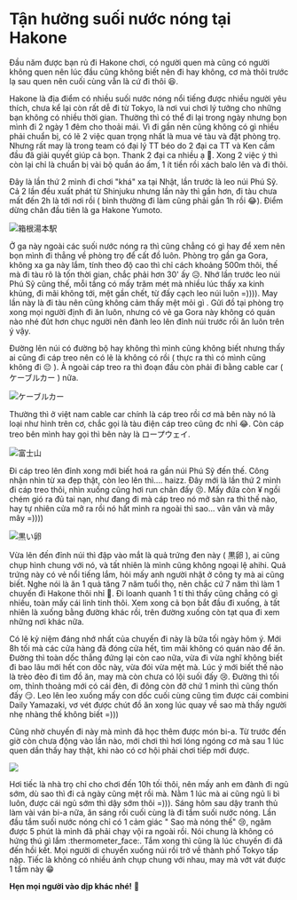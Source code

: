 # Tận hưởng suối nước nóng tại Hakone

Đầu năm được bạn rủ đi Hakone chơi, có người quen mà cũng có người không quen nên lúc đầu cũng không biết nên đi hay không, cơ mà thôi trước lạ sau quen nên cuối cùng vẫn là cứ đi thôi :laughing:. 

Hakone là địa điểm có nhiều suối nước nóng nổi tiếng được nhiều người yêu thích, chưa kể lại còn rất dễ đi từ Tokyo, là nơi vui chơi lý tưởng cho những bạn không có nhiều thời gian. Thường thì có thể đi lại trong ngày nhưng bọn mình đi 2 ngày 1 đêm cho thoải mái. Vì đi gần nên cũng không có gì nhiều phải chuẩn bị, có lẽ 2 việc quan trọng nhất là mua vé tàu và đặt phòng trọ. Nhưng rất may là trong team có đại lý TT béo do 2 đại ca TT và Ken cầm đầu đã giải quyết giúp cả bọn. Thank 2 đại ca nhiều ạ 🙇. Xong 2 việc ý thì còn lại chỉ là chuẩn bị vài bộ quần áo ấm, 1 ít tiền rồi xách balo lên và đi thôi.

Đây là lần thứ 2 mình đi chơi "khá" xa tại Nhật, lần trước là leo núi Phú Sỹ. Cả 2 lần đều xuất phát từ Shinjuku nhưng lần này thì gần hơn, đi tàu chưa mất đến 2h là tới nơi rồi ( bình thường đi làm cũng phải gần 1h rồi :joy:). Điểm dừng chân đầu tiên là ga Hakone Yumoto. 

![箱根湯本駅](https://nddblog-prod.s3.amazonaws.com/uploads/image_file/image/1/DSC_5654_copy.jpg)

Ở ga này ngoài các suối nước nóng ra thì cũng chẳng có gì hay để xem nên bọn mình đi thẳng về phòng trọ để cất đồ luôn. Phòng trọ gần ga Gora, không xa ga này lắm, tính theo độ cao thì chỉ cách khoảng 500m thôi, thế mà đi tàu rõ là tốn thời gian, chắc phải hơn 30' ấy :disappointed_relieved:. Nhớ lần trước leo núi Phú Sỹ cũng thế, mỗi tầng có mấy trăm mét mà nhiều lúc thấy xa kinh khủng, đi mãi không tới, mệt gần chết, từ đấy cạch leo núi luôn =)))). May lần này là đi tàu nên cũng không cảm thấy mệt mỏi gì . Gửi đồ tại phòng trọ xong mọi người định đi ăn luôn, nhưng có vẻ ga Gora này không có quán nào nhé đủt hơn chục người nên đành leo lên đỉnh núi trước rồi ăn luôn trên ý vậy. 

Đường lên núi có đường bộ hay không thì mình cũng không biết nhưng thấy ai cũng đi cáp treo nên có lẽ là không có rồi ( thực ra thì có mình cũng không đi :pensive: ). À ngoài cáp treo ra thì đoạn đầu còn phải đi bằng cable car ( ケーブルカー ) nữa. 

 ![ケーブルカー](https://nddblog-prod.s3-ap-northeast-1.amazonaws.com/uploads/image_file/image/28/img-spot_31-3.jpeg?X-Amz-Expires=600&X-Amz-Date=20210923T120549Z&X-Amz-Algorithm=AWS4-HMAC-SHA256&X-Amz-Credential=AKIAJMIRFLQZCKP5TS3Q%2F20210923%2Fap-northeast-1%2Fs3%2Faws4_request&X-Amz-SignedHeaders=host&X-Amz-Signature=e649ae214709275007ca93de259085d696bf46d084b52559e2303281941c8e24)

Thường thì ở việt nam cable car chính là cáp treo rồi cơ mà bên này nó là loại như hình trên cơ, chắc gọi là tàu điện cáp treo cũng đc nhỉ :joy:. Còn cáp treo bên mình hay gọi thì bên này là ロープウェイ.

![富士山](https://nddblog-prod.s3.amazonaws.com/uploads/image_file/image/2/20190103124952_IMG_1369-02.jpeg)

Đi cáp treo lên đỉnh xong mới biết hoá ra gần núi Phú Sỹ đến thế. Công nhận nhìn từ xa đẹp thật, còn leo lên thì.... haizz. Đây mới là lần thứ 2 mình đi cáp treo thôi, nhìn xuống cũng hơi run chân đấy :persevere:. Mấy đứa còn ¥ ngồi chém gió ra đủ tai nạn, như đang đi mà cáp treo nó mở sàn ra thì thế nào, hay tự nhiên cửa mở ra rồi nó hất mình ra ngoài thì sao... vân vân và mây mây =))))

![黒い卵](https://nddblog-prod.s3.amazonaws.com/uploads/image_file/image/3/DSC_5711.jpg)

Vừa lên đến đỉnh núi thì đập vào mắt là quả trứng đen này ( 黒卵 ), ai cũng chụp hình chung với nó, và tất nhiên là mình cũng không ngoại lệ ahihi. Quả trứng này có vẻ nổi tiếng lắm, hỏi mấy anh người nhật ở công ty mà ai cũng biết. Nghe nói là ăn 1 quả tăng 7 năm tuổi thọ, nên chắc cứ 7 năm thì làm 1 chuyến đi Hakone thôi nhỉ :thinking:. Đi loanh quanh 1 tí thì thấy cũng chẳng có gì nhiều, toàn mấy cái linh tinh thôi. Xem xong cả bọn bắt đầu đi xuống, à tất nhiên là xuống bằng đường khác rồi, trên đường xuống còn tạt qua đi xem những nơi khác nữa. 

Có lẽ kỷ niệm đáng nhớ nhất của chuyến đi này là bữa tối ngày hôm ý. Mới 8h tối mà các cửa hàng đã đóng cửa hết, tìm mãi không có quán nào để ăn. Đường thì toàn dốc thẳng đứng lại còn cao nữa, vừa đi vừa nghĩ không biết đi bao lâu mới hết con dốc này, vừa đói vừa mệt mà. Lúc ý mới biết thế nào là trèo đèo đi tìm đồ ăn, may mà còn chưa có lội suối đấy :cry:. Đường thì tối om, thỉnh thoảng mới có cái đèn, đi đông còn đỡ chứ 1 mình thì cũng thốn đấy :smirk:. Leo lên leo xuống mấy con dốc cuối cùng cũng tìm được cái combini Daily Yamazaki, vơ vét được chút đồ ăn xong lúc quay về sao mà thấy người nhẹ nhàng thế không biết =)))

Cũng nhờ chuyến đi này mà mình đã học thêm được món bi-a. Từ trước đến giờ còn chưa động vào lần nào, mới chơi thì hơi lóng ngóng cơ mà sau 1 lúc quen dần thấy hay thật, khi nào có cơ hội phải chơi tiếp mới được.

![](https://nddblog-prod.s3.amazonaws.com/uploads/image_file/image/9/48957937_2302688713075258_8631722476306432000_o.jpg)

Hơi tiếc là nhà trọ chỉ cho chơi đến 10h tối thôi, nên mấy anh em đành đi ngủ sớm, dù sao thì đi cả ngày cũng mệt rồi mà. Nằm 1 lúc mà ai cũng ngủ li bì luôn, được cái ngủ sớm thì dậy sớm thôi =))). Sáng hôm sau dậy tranh thủ làm vài ván bi-a nữa, ăn sáng rồi cuối cùng là đi tắm suối nước nóng. Lần đầu tắm suối nước nóng chỉ có 1 cảm giác " Sao mà nóng thế" :cry:, ngâm được 5 phút là mình đã phải chạy vội ra ngoài rồi. Nói chung là không có hứng thú gì lắm :thermometer_face:. Tắm xong thì cũng là lúc chuyến đi đã đến hồi kết. Mọi người di chuyển xuống núi rồi trở về thành phố Tokyo tấp nập. Tiếc là không có nhiều ảnh chụp chung với nhau, may mà vớt vát được 1 tấm này :grin:

**Hẹn mọi người vào dịp khác nhé!** :metal:

